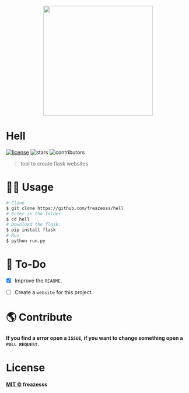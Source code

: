 <p align=center>
<img src='https://user-images.githubusercontent.com/60306241/81466305-f6d56400-91a6-11ea-963f-59b841c0c9af.png' width=300>
</p>

# Hell
[![license](https://img.shields.io/github/license/freazesss/hell)](./LICENSE)
![stars](https://img.shields.io/github/stars/freazesss/hell.svg)
![contributors](https://img.shields.io/github/contributors/freazesss/hell.svg)
> tool to create flask websites

# 👨‍💻 Usage

```sh
# Clone
$ git clone https://github.com/freazesss/hell
# Enter in the folder:
$ cd hell
# Download the flask:
$ pip install flask
# Run
$ python run.py
```

# 🔧 To-Do

- [x] Improve the ``README``.
- [ ] Create a ``website`` for this project.



# 🌎 Contribute

#### If you find a error open a ``ISSUE``, if you want to change something open a ``PULL REQUEST``.


# License
#### [MIT ©](./LICENSE) freazesss
